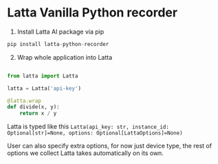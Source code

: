 # Latta Vanilla Python recorder


1. Install Latta AI package via pip

```py
pip install latta-python-recorder
```

2. Wrap whole application into Latta

```py

from latta import Latta

latta = Latta('api-key')

@latta.wrap
def divide(x, y):
    return x / y
```

Latta is typed like this `Latta(api_key: str, instance_id: Optional[str]=None, options: Optional[LattaOptions]=None)`

User can also specify extra options, for now just device type, the rest of options we collect Latta takes automatically on its own.